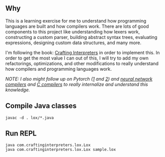 ## Why
This is a learning exercise for me to understand how programming languages are built and how compilers work. There are lots of good components to this project like understanding how lexers work, constructing a custom parser, building abstract syntax trees, evaluating expressions, designing custom data structures, and many more.

I'm following the book: [Crafting Interpreters](https://craftinginterpreters.com/contents.html) in order to implement this. In order to get the most value I can out of this, I will try to add my own refactorings, optimizations, and other modifications to really understand how compilers and programming languages work.

*NOTE: I also might follow up on Pytorch ([1](https://jott.live/markdown/Writing%20a%20Toy%20Backend%20Compiler%20for%20PyTorch) and [2](https://minitorch.github.io/module0/module0/#task-04-modules)) and [neural network compilers](https://bernsteinbear.com/blog/compiling-ml-models/) and [C compilers](https://norasandler.com/2017/11/29/Write-a-Compiler.html) to really internalize and understand this knowledge.*

## Compile Java classes
```
javac -d . lox/*.java
```

## Run REPL
```
java com.craftinginterpreters.lox.Lox
java com.craftinginterpreters.lox.Lox sample.lox
```
